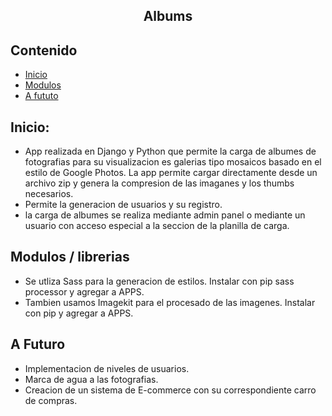 <h2 align="center">Albums</h2>

## Contenido

- [Inicio](#inicio)
- [Modulos](#librerias)
- [A fututo](#A_futuro)

## Inicio:

- App realizada en Django y Python que permite la carga de albumes de fotografias para su visualizacion es galerias tipo mosaicos basado en el estilo de Google Photos.
  La app permite cargar directamente desde un archivo zip y genera la compresion de las imaganes y los thumbs necesarios.
- Permite la generacion de usuarios y su registro.
- la carga de albumes se realiza mediante admin panel o mediante un usuario con acceso especial a la seccion de la planilla de carga.

## Modulos / librerias

- Se utliza Sass para la generacion de estilos. Instalar con pip sass processor y agregar a APPS.
- Tambien usamos Imagekit para el procesado de las imagenes. Instalar con pip y agregar a APPS.

## A Futuro

- Implementacion de niveles de usuarios.
- Marca de agua a las fotografias.
- Creacion de un sistema de E-commerce con su correspondiente carro de compras.
